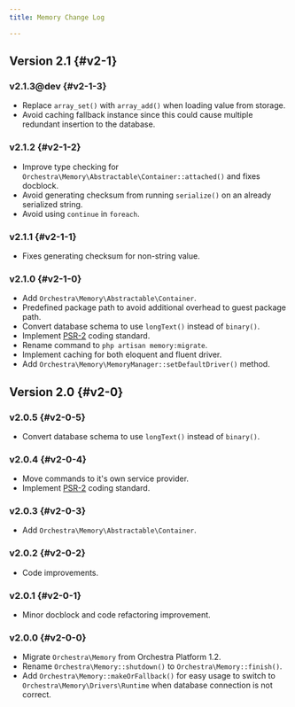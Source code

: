 ```yaml
---
title: Memory Change Log

---
```


## Version 2.1 {#v2-1}

### v2.1.3@dev {#v2-1-3}

* Replace `array_set()` with `array_add()` when loading value from storage.
* Avoid caching fallback instance since this could cause multiple redundant insertion to the database.

### v2.1.2 {#v2-1-2}

* Improve type checking for `Orchestra\Memory\Abstractable\Container::attached()` and fixes docblock.
* Avoid generating checksum from running `serialize()` on an already serialized string.
* Avoid using `continue` in `foreach`.

### v2.1.1 {#v2-1-1}

* Fixes generating checksum for non-string value.

### v2.1.0 {#v2-1-0}

* Add `Orchestra\Memory\Abstractable\Container`.
* Predefined package path to avoid additional overhead to guest package path.
* Convert database schema to use `longText()` instead of `binary()`.
* Implement [PSR-2](https://github.com/php-fig/fig-standards/blob/master/accepted/PSR-2-coding-style-guide.md) coding standard.
* Rename command to `php artisan memory:migrate`.
* Implement caching for both eloquent and fluent driver.
* Add `Orchestra\Memory\MemoryManager::setDefaultDriver()` method.

## Version 2.0 {#v2-0}

### v2.0.5 {#v2-0-5}

* Convert database schema to use `longText()` instead of `binary()`.

### v2.0.4 {#v2-0-4}

* Move commands to it's own service provider.
* Implement [PSR-2](https://github.com/php-fig/fig-standards/blob/master/accepted/PSR-2-coding-style-guide.md) coding standard.

### v2.0.3 {#v2-0-3}

* Add `Orchestra\Memory\Abstractable\Container`.

### v2.0.2 {#v2-0-2}

* Code improvements.

### v2.0.1 {#v2-0-1}

* Minor docblock and code refactoring improvement.

### v2.0.0 {#v2-0-0}

* Migrate `Orchestra\Memory` from Orchestra Platform 1.2.
* Rename `Orchestra\Memory::shutdown()` to `Orchestra\Memory::finish()`.
* Add `Orchestra\Memory::makeOrFallback()` for easy usage to switch to `Orchestra\Memory\Drivers\Runtime` when database connection is not correct.
